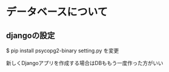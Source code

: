 # データベースについて

## djangoの設定
$ pip install psycopg2-binary
setting.py を変更

新しくDjangoアプリを作成する場合はDBももう一度作った方がいい
